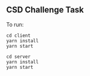 ## CSD Challenge Task

To run:

```
cd client
yarn install
yarn start
```

```
cd server
yarn install
yarn start
```